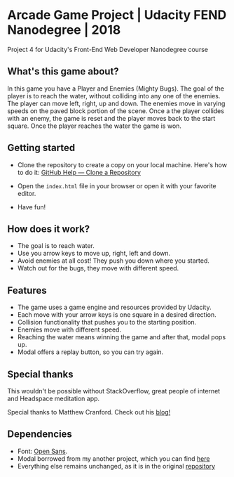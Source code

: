 # Arcade Game Project | Udacity FEND Nanodegree | 2018
Project 4 for Udacity's Front-End Web Developer Nanodegree course

## What's this game about?

In this game you have a Player and Enemies (Mighty Bugs). The goal of the player is to reach the water, without colliding into any one of the enemies. The player can move left, right, up and down. The enemies move in varying speeds on the paved block portion of the scene. Once a the player collides with an enemy, the game is reset and the player moves back to the start square. Once the player reaches the water the game is won.

## Getting started

* Clone the repository to create a copy on your local machine. Here's how to do it: [GitHub Help — Clone a Repository](https://help.github.com/articles/cloning-a-repository/ "click me")

* Open the `index.html` file in your browser or open it with your favorite editor.

* Have fun! 

## How does it work?

* The goal is to reach water.
* Use you arrow keys to move up, right, left and down.
* Avoid enemies at all cost! They push you down where you started.
* Watch out for the bugs, they move with different speed.

## Features

* The game uses a game engine and resources provided  by Udacity.
* Each move with your arrow keys is one square in a desired direction. 
* Collision functionality that pushes you to the starting position.
* Enemies move with different speed. 
* Reaching the water means winning the game and after that, modal pops up.
* Modal offers a replay button, so you can try again.


## Special thanks

This wouldn't be possible without StackOverflow, great people of internet and Headspace meditation app. 

Special thanks to Matthew Cranford. Check out his 
[blog!](https://matthewcranford.com/ "click me")

## Dependencies

* Font: [Open Sans](https://fonts.google.com/specimen/Open+Sans).
* Modal borrowed from my another project, which you can find [here](https://github.com/soyaposeidon/memory-game "Memory game")
* Everything else remains unchanged, as it is in the original [repository](https://github.com/udacity/frontend-nanodegree-arcade-game "click me")